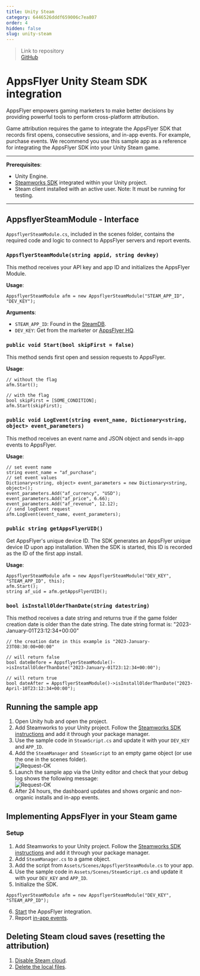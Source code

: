 ```yaml
---
title: Unity Steam
category: 6446526dddf659006c7ea807
order: 4
hidden: false
slug: unity-steam
---
```


> Link to repository  
> [GitHub](https://github.com/AppsFlyerSDK/appsflyer-unity-steam-sample-app)

# AppsFlyer Unity Steam SDK integration

AppsFlyer empowers gaming marketers to make better decisions by providing powerful tools to perform cross-platform attribution.

Game attribution requires the game to integrate the AppsFlyer SDK that records first opens, consecutive sessions, and in-app events. For example, purchase events.
We recommend you use this sample app as a reference for integrating the AppsFlyer SDK into your Unity Steam game.

<hr/>

**Prerequisites**:

- Unity Engine.
- [Steamworks SDK](https://steamworks.github.io/) integrated within your Unity project.
- Steam client installed with an active user. Note: It must be running for testing.

<hr/>

## AppsflyerSteamModule - Interface

`AppsflyerSteamModule.cs`, included in the scenes folder, contains the required code and logic to connect to AppsFlyer servers and report events.

### `AppsflyerSteamModule(string appid, string devkey)`

This method receives your API key and app ID and initializes the AppsFlyer Module.

**Usage**:

```
AppsflyerSteamModule afm = new AppsflyerSteamModule("STEAM_APP_ID", "DEV_KEY");
```

**Arguments**:

- `STEAM_APP_ID`: Found in the [SteamDB](https://steamdb.info/apps/).
- `DEV_KEY`: Get from the marketer or [AppsFlyer HQ](https://support.appsflyer.com/hc/en-us/articles/211719806-App-settings-#general-app-settings).

### `public void Start(bool skipFirst = false)`

This method sends first open and session requests to AppsFlyer.

**Usage**:

```
// without the flag
afm.Start();

// with the flag
bool skipFirst = [SOME_CONDITION];
afm.Start(skipFirst);
```

### `public void LogEvent(string event_name, Dictionary<string, object> event_parameters)`

This method receives an event name and JSON object and sends in-app events to AppsFlyer.

**Usage**:

```
// set event name
string event_name = "af_purchase";
// set event values
Dictionary<string, object> event_parameters = new Dictionary<string, object>();
event_parameters.Add("af_currency", "USD");
event_parameters.Add("af_price", 6.66);
event_parameters.Add("af_revenue", 12.12);
// send logEvent request
afm.LogEvent(event_name, event_parameters);

```

### `public string getAppsFlyerUID()`

Get AppsFlyer's unique device ID. The SDK generates an AppsFlyer unique device ID upon app installation. When the SDK is started, this ID is recorded as the ID of the first app install.

**Usage**:

```
AppsflyerSteamModule afm = new AppsflyerSteamModule("DEV_KEY", "STEAM_APP_ID", this);
afm.Start();
string af_uid = afm.getAppsFlyerUID();
```

### `bool isInstallOlderThanDate(string datestring)`

This method receives a date string and returns true if the game folder creation date is older than the date string. The date string format is: "2023-January-01T23:12:34+00:00"

```
// the creation date in this example is "2023-January-23T08:30:00+00:00"

// will return false
bool dateBefore = AppsflyerSteamModule()->isInstallOlderThanDate("2023-January-01T23:12:34+00:00");

// will return true
bool dateAfter = AppsflyerSteamModule()->isInstallOlderThanDate("2023-April-10T23:12:34+00:00");
```

## Running the sample app

1. Open Unity hub and open the project.
2. Add Steamworks to your Unity project. Follow the [Steamworks SDK instructions](https://steamworks.github.io/) and add it through your package manager.
3. Use the sample code in `SteamScript.cs` and update it with your `DEV_KEY` and `APP_ID`.
4. Add the `SteamManager` and` SteamScript` to an empty game object (or use the one in the scenes folder).  
   ![Request-OK](https://files.readme.io/7a002a6-small-SteamGameObject.PNG)
5. Launch the sample app via the Unity editor and check that your debug log shows the following message:  
   ![Request-OK](https://files.readme.io/1f7dcf0-small-202OK.PNG)
6. After 24 hours, the dashboard updates and shows organic and non-organic installs and in-app events.

## Implementing AppsFlyer in your Steam game

### Setup

1. Add Steamworks to your Unity project. Follow the [Steamworks SDK instructions](https://steamworks.github.io/) and add it through your package manager.
2. Add `SteamManager.cs` to a game object.
3. Add the script from `Assets/Scenes/AppsflyerSteamModule.cs` to your app.
4. Use the sample code in `Assets/Scenes/SteamScript.cs` and update it with your `DEV_KEY` and `APP_ID`.
5. Initialize the SDK.

```
AppsflyerSteamModule afm = new AppsflyerSteamModule("DEV_KEY", "STEAM_APP_ID");
```

6. [Start](#public-void-startbool-skipfirst--false) the AppsFlyer integration.
7. Report [in-app events](#public-void-logeventstring-event_name-dictionarystring-object-event_parameters).

## Deleting Steam cloud saves (resetting the attribution)

1. [Disable Steam cloud](https://help.steampowered.com/en/faqs/view/68D2-35AB-09A9-7678#enabling).
2. [Delete the local files](https://help.steampowered.com/en/faqs/view/68D2-35AB-09A9-7678#where).
